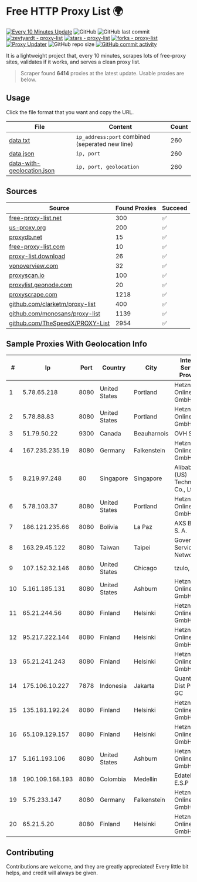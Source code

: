 
# Free HTTP Proxy List 🌍

[![Every 10 Minutes Update](https://github.com/mertguvencli/http-proxy-list/actions/workflows/main.yml/badge.svg?branch=main)](https://github.com/mertguvencli/http-proxy-list/actions/workflows/main.yml)
![GitHub](https://img.shields.io/github/license/mertguvencli/http-proxy-list)
![GitHub last commit](https://img.shields.io/github/last-commit/mertguvencli/http-proxy-list)
[![zevtyardt - proxy-list](https://img.shields.io/static/v1?label=zevtyardt&message=proxy-list&color=blue&logo=github)](https://github.com/zevtyardt/proxy-list "Go to GitHub repo")
[![stars - proxy-list](https://img.shields.io/github/stars/zevtyardt/proxy-list?style=social)](https://github.com/zevtyardt/proxy-list)
[![forks - proxy-list](https://img.shields.io/github/forks/zevtyardt/proxy-list?style=social)](https://github.com/zevtyardt/proxy-list)
[![Proxy Updater](https://github.com/zevtyardt/proxy-list/workflows/Proxy%20Updater/badge.svg)](https://github.com/zevtyardt/proxy-list/actions?query=workflow:"Proxy+Updater")
![GitHub repo size](https://img.shields.io/github/repo-size/zevtyardt/proxy-list)
[![GitHub commit activity](https://img.shields.io/github/commit-activity/m/zevtyardt/proxy-list?logo=commits)](https://github.com/zevtyardt/proxy-list/commits/main)

It is a lightweight project that, every 10 minutes, scrapes lots of free-proxy sites, validates if it works, and serves a clean proxy list.

> Scraper found **6414** proxies at the latest update. Usable proxies are below.

## Usage

Click the file format that you want and copy the URL.

|File|Content|Count|
|----|-------|-----|
|[data.txt](https://raw.githubusercontent.com/mertguvencli/http-proxy-list/main/proxy-list/data.txt)|`ip_address:port` combined (seperated new line)|260|
|[data.json](https://raw.githubusercontent.com/mertguvencli/http-proxy-list/main/proxy-list/data.json)|`ip, port`|260|
|[data-with-geolocation.json](https://raw.githubusercontent.com/mertguvencli/http-proxy-list/main/proxy-list/data-with-geolocation.json)|`ip, port, geolocation`|260|

## Sources

|Source|Found Proxies|Succeed|
|------|-------------|-------|
|[free-proxy-list.net](https://free-proxy-list.net)|300|✅|
|[us-proxy.org](https://www.us-proxy.org)|200|✅|
|[proxydb.net](http://proxydb.net)|15|✅|
|[free-proxy-list.com](https://free-proxy-list.com/?page=&port=&type%5B%5D=http&type%5B%5D=https&up_time=0&search=Search)|10|✅|
|[proxy-list.download](https://www.proxy-list.download/HTTP)|26|✅|
|[vpnoverview.com](https://vpnoverview.com/privacy/anonymous-browsing/free-proxy-servers)|32|✅|
|[proxyscan.io](https://www.proxyscan.io)|100|✅|
|[proxylist.geonode.com](https://proxylist.geonode.com/api/proxy-list?limit=300&page=1&sort_by=lastChecked&sort_type=desc&protocols=http,https)|20|✅|
|[proxyscrape.com](https://api.proxyscrape.com/v2/?request=displayproxies&protocol=http&timeout=10000&country=all&ssl=all&anonymity=all)|1218|✅|
|[github.com/clarketm/proxy-list](https://raw.githubusercontent.com/clarketm/proxy-list/master/proxy-list-raw.txt)|400|✅|
|[github.com/monosans/proxy-list](https://raw.githubusercontent.com/monosans/proxy-list/main/proxies/http.txt)|1139|✅|
|[github.com/TheSpeedX/PROXY-List](https://raw.githubusercontent.com/TheSpeedX/PROXY-List/master/http.txt)|2954|✅|


## Sample Proxies With Geolocation Info

|#|Ip|Port|Country|City|Internet Service Provider|
|-|--|----|-------|----|-------------------------|
|1|5.78.65.218|8080|United States|Portland|Hetzner Online GmbH|
|2|5.78.88.83|8080|United States|Portland|Hetzner Online GmbH|
|3|51.79.50.22|9300|Canada|Beauharnois|OVH SAS|
|4|167.235.235.19|8080|Germany|Falkenstein|Hetzner Online GmbH|
|5|8.219.97.248|80|Singapore|Singapore|Alibaba (US) Technology Co., Ltd.|
|6|5.78.103.37|8080|United States|Portland|Hetzner Online GmbH|
|7|186.121.235.66|8080|Bolivia|La Paz|AXS Bolivia S. A.|
|8|163.29.45.122|8080|Taiwan|Taipei|Government Service Network|
|9|107.152.32.146|8080|United States|Chicago|tzulo, inc.|
|10|5.161.185.131|8080|United States|Ashburn|Hetzner Online GmbH|
|11|65.21.244.56|8080|Finland|Helsinki|Hetzner Online GmbH|
|12|95.217.222.144|8080|Finland|Helsinki|Hetzner Online GmbH|
|13|65.21.241.243|8080|Finland|Helsinki|Hetzner Online GmbH|
|14|175.106.10.227|7878|Indonesia|Jakarta|Quantum Dist POP GC|
|15|135.181.192.24|8080|Finland|Helsinki|Hetzner Online GmbH|
|16|65.109.129.157|8080|Finland|Helsinki|Hetzner Online GmbH|
|17|5.161.193.106|8080|United States|Ashburn|Hetzner Online GmbH|
|18|190.109.168.193|8080|Colombia|Medellín|Edatel S.a. E.S.P|
|19|5.75.233.147|8080|Germany|Falkenstein|Hetzner Online GmbH|
|20|65.21.5.20|8080|Finland|Helsinki|Hetzner Online GmbH|



## Contributing

Contributions are welcome, and they are greatly appreciated! Every
little bit helps, and credit will always be given.

